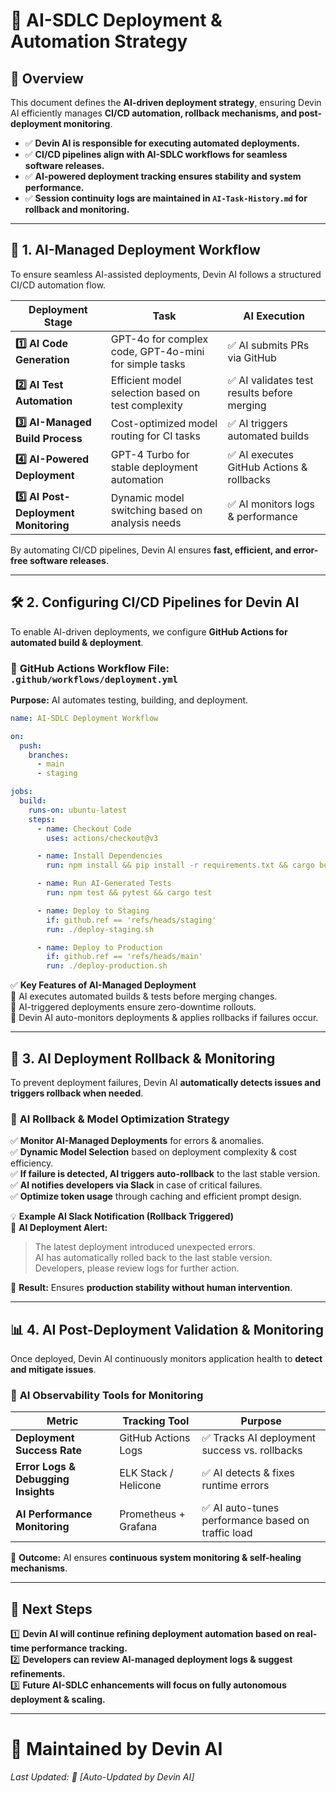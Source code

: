 # 🚀 **AI-SDLC Deployment & Automation Strategy**

## 📌 **Overview**  
This document defines the **AI-driven deployment strategy**, ensuring Devin AI efficiently manages **CI/CD automation, rollback mechanisms, and post-deployment monitoring**.

- ✅ **Devin AI is responsible for executing automated deployments.**  
- ✅ **CI/CD pipelines align with AI-SDLC workflows for seamless software releases.**  
- ✅ **AI-powered deployment tracking ensures stability and system performance.**  
- ✅ **Session continuity logs are maintained in `AI-Task-History.md` for rollback and monitoring.**  

---

## 📍 **1. AI-Managed Deployment Workflow**  
To ensure seamless AI-assisted deployments, Devin AI follows a structured CI/CD automation flow.

| **Deployment Stage** | **Task** | **AI Execution** |
|------------------|---------|---------------|
| **1️⃣ AI Code Generation** | GPT-4o for complex code, GPT-4o-mini for simple tasks | ✅ AI submits PRs via GitHub |
| **2️⃣ AI Test Automation** | Efficient model selection based on test complexity | ✅ AI validates test results before merging |
| **3️⃣ AI-Managed Build Process** | Cost-optimized model routing for CI tasks | ✅ AI triggers automated builds |
| **4️⃣ AI-Powered Deployment** | GPT-4 Turbo for stable deployment automation | ✅ AI executes GitHub Actions & rollbacks |
| **5️⃣ AI Post-Deployment Monitoring** | Dynamic model switching based on analysis needs | ✅ AI monitors logs & performance |

By automating CI/CD pipelines, Devin AI ensures **fast, efficient, and error-free software releases**.

---

## 🛠️ **2. Configuring CI/CD Pipelines for Devin AI**  
To enable AI-driven deployments, we configure **GitHub Actions for automated build & deployment**.

### 📝 **GitHub Actions Workflow File: `.github/workflows/deployment.yml`**
**Purpose:** AI automates testing, building, and deployment.

```yaml
name: AI-SDLC Deployment Workflow

on:
  push:
    branches:
      - main
      - staging

jobs:
  build:
    runs-on: ubuntu-latest
    steps:
      - name: Checkout Code
        uses: actions/checkout@v3

      - name: Install Dependencies
        run: npm install && pip install -r requirements.txt && cargo build

      - name: Run AI-Generated Tests
        run: npm test && pytest && cargo test

      - name: Deploy to Staging
        if: github.ref == 'refs/heads/staging'
        run: ./deploy-staging.sh

      - name: Deploy to Production
        if: github.ref == 'refs/heads/main'
        run: ./deploy-production.sh
```

✅ **Key Features of AI-Managed Deployment**  
🚀 AI executes automated builds & tests before merging changes.  
🚀 AI-triggered deployments ensure zero-downtime rollouts.  
🚀 Devin AI auto-monitors deployments & applies rollbacks if failures occur.  

---

## 🔄 **3. AI Deployment Rollback & Monitoring**  
To prevent deployment failures, Devin AI **automatically detects issues and triggers rollback when needed**.

### 📝 **AI Rollback & Model Optimization Strategy**  
✅ **Monitor AI-Managed Deployments** for errors & anomalies.  
✅ **Dynamic Model Selection** based on deployment complexity & cost efficiency.  
✅ **If failure is detected, AI triggers auto-rollback** to the last stable version.  
✅ **AI notifies developers via Slack** in case of critical failures.  
✅ **Optimize token usage** through caching and efficient prompt design.

💡 **Example AI Slack Notification (Rollback Triggered)**  
🚨 **AI Deployment Alert:**  
>The latest deployment introduced unexpected errors.  
AI has automatically rolled back to the last stable version.  
Developers, please review logs for further action.  

🚀 **Result:** Ensures **production stability without human intervention**.  

---

## 📊 **4. AI Post-Deployment Validation & Monitoring**  
Once deployed, Devin AI continuously monitors application health to **detect and mitigate issues**.

### 📝 **AI Observability Tools for Monitoring**  
| **Metric** | **Tracking Tool** | **Purpose** |
|------------|-----------------|------------|
| **Deployment Success Rate** | GitHub Actions Logs | ✅ Tracks AI deployment success vs. rollbacks |
| **Error Logs & Debugging Insights** | ELK Stack / Helicone | ✅ AI detects & fixes runtime errors |
| **AI Performance Monitoring** | Prometheus + Grafana | ✅ AI auto-tunes performance based on traffic load |

🚀 **Outcome:** AI ensures **continuous system monitoring & self-healing mechanisms**.  

---

## 📌 **Next Steps**  
1️⃣ **Devin AI will continue refining deployment automation based on real-time performance tracking.**  
2️⃣ **Developers can review AI-managed deployment logs & suggest refinements.**  
3️⃣ **Future AI-SDLC enhancements will focus on fully autonomous deployment & scaling.**  

---

# 📩 **Maintained by Devin AI**  
_Last Updated: 📅 [Auto-Updated by Devin AI]_

